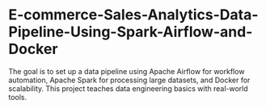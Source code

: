 # E-commerce-Sales-Analytics-Data-Pipeline-Using-Spark-Airflow-and-Docker
The goal is to set up a data pipeline using Apache Airflow for workflow automation, Apache Spark for processing large datasets, and Docker for scalability. This project teaches data engineering basics with real-world tools.
